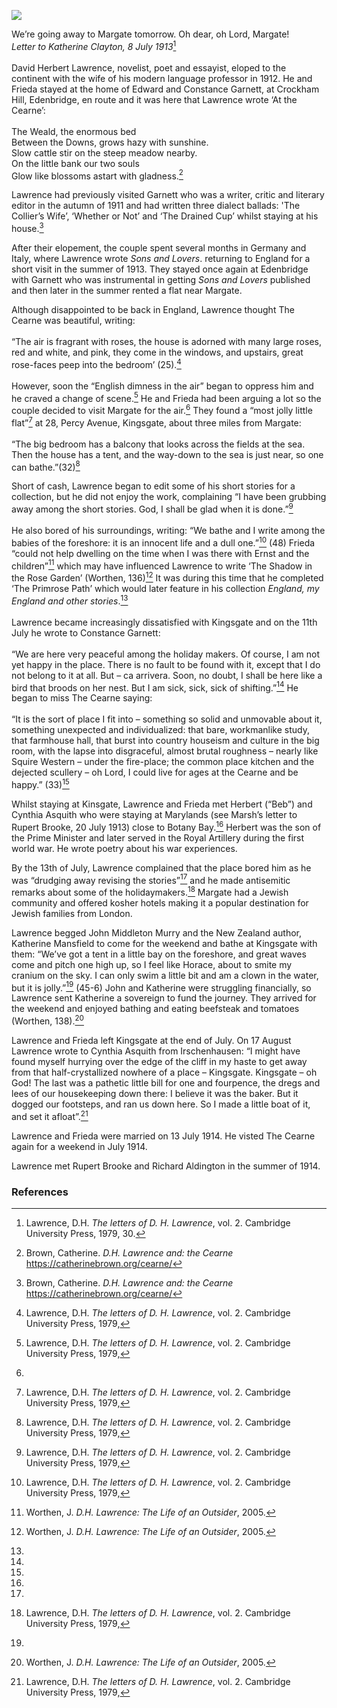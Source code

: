 <a href="https://juncture-digital.org"><img src="https://juncture-digital.org/images/ve-button.png"></a>
<param ve-config title="D.H. Lawrence(1885–1930)" author="Michelle Crowther" layout="vtl" banner="https://upload.wikimedia.org/wikipedia/commons/3/3f/David_Herbert_Lawrence_%26_Frieda_von_Richthofen_1914.jpg" attribution="D.H. Lawrence and Frieda von Richthofen, 1914, via Wikimedia Commons">

<param ve-entity eid=“Q24993696” aliases=“Kingsgate”>
<param ve-entity eid="Q947442" aliases="Edenbridge">
<param ve-entity eid="Q5187371" aliases="Crockham Hill">

We’re going away to Margate tomorrow. Oh dear, oh Lord, Margate!   
_Letter to Katherine Clayton, 8 July 1913_[^ref1]
<br><br>
David Herbert Lawrence, novelist, poet and essayist, eloped to the continent with the wife of his modern language professor in 1912. He and Frieda stayed at the home of Edward and Constance Garnett, at Crockham Hill, Edenbridge, en route and it was here that Lawrence wrote ‘At the Cearne’:
<br><br>
The Weald, the enormous bed   
Between the Downs, grows hazy with sunshine.   
Slow cattle stir on the steep meadow nearby.   
On the little bank our two souls   
Glow like blossoms astart with gladness.[^ref2]   
<param ve-image url="https://upload.wikimedia.org/wikipedia/commons/3/3d/D.H.Lawrence_1912.jpg" label="D.H. Lawrence, 1912" attribution="Nehls, Edward , ed. D.H. Lawrence. A Composite Biography. Vol. 1 1885–1919, University of Wisconsin Press Frontispiece; 1957 2.">

Lawrence had previously visited Garnett who was a writer, critic and literary editor in the autumn of 1911 and had written three dialect ballads: 'The Collier’s Wife’, ‘Whether or Not’ and ‘The Drained Cup’ whilst staying at his house.[^ref3] 

After their elopement, the couple spent several months in Germany and Italy, where Lawrence wrote _Sons and Lovers_. returning to England for a short visit in the summer of 1913. They stayed once again at Edenbridge with Garnett who was instrumental in getting _Sons and Lovers_ published and then later in the summer rented a flat near Margate.

Although disappointed to be back in England, Lawrence thought The Cearne was beautiful, writing: 
<br><br>
“The air is fragrant with roses, the house is adorned with many large roses, red and white, and pink, they come in the windows, and upstairs, great rose-faces peep into the bedroom’ (25).[^ref4] 
<br><br>
However, soon the “English dimness in the air” began to oppress him and he craved a change of scene.[^ref5] He and Frieda had been arguing a lot so the couple decided to visit Margate for the air.[^ref6] They found a “most jolly little flat”[^ref7] at 28, Percy Avenue, Kingsgate, about three miles from Margate:
<br><br>
“The big bedroom has a balcony that looks across the fields at the sea. Then the house has a tent, and the way-down to the sea is just near, so one can bathe.”(32)[^ref8]

Short of cash, Lawrence began to edit some of his short stories for a collection, but he did not enjoy the work, complaining “I have been grubbing away among the short stories. God, I shall be glad when it is done.”[^ref9]
<br><br>
He also bored of his surroundings, writing: “We bathe and I write among the babies of the foreshore: it is an innocent life and a dull one.”[^ref10] (48) Frieda “could not help dwelling on the time when I was there with Ernst and the children”[^ref11] which may have influenced Lawrence to write ‘The Shadow in the Rose Garden’ (Worthen, 136)[^ref12]  It was during this time that he completed ‘The Primrose Path’ which would later feature in his collection _England, my England and other stories_.[^ref13] 
<br><br>
Lawrence became increasingly dissatisfied with Kingsgate and on the 11th July he wrote to Constance Garnett:
<br><br>
“We are here very peaceful among the holiday makers. Of course, I am not yet happy in the place. There is no fault to be found with it, except that I do not belong to it at all. But – ca arrivera. Soon, no doubt, I shall be here like a bird that broods on her nest. But I am sick, sick, sick of shifting.”[^ref14]
He began to miss The Cearne saying:
<br><br>
 “It is the sort of place I fit into – something so solid and unmovable about it, something unexpected and individualized: that bare, workmanlike study, that farmhouse hall, that burst into country houseism and culture in the big room, with the lapse into disgraceful, almost brutal roughness – nearly like Squire Western – under the fire-place; the common place kitchen and the dejected scullery – oh Lord, I could live for ages at the Cearne and be happy.” (33)[^ref15]

Whilst staying at Kinsgate, Lawrence and Frieda met Herbert (“Beb”) and Cynthia Asquith who were staying at Marylands (see Marsh’s letter to Rupert Brooke, 20 July 1913) close to Botany Bay.[^ref16] Herbert was the son of the Prime Minister and later served in the Royal Artillery during the first world war. He wrote poetry about his war experiences. 

By the 13th of July, Lawrence complained that the place bored him as he was “drudging away revising the stories”[^ref17] and he made antisemitic remarks about some of the holidaymakers.[^ref18] Margate had a Jewish community and offered kosher hotels making it a popular destination for Jewish families from London.

Lawrence begged John Middleton Murry and the New Zealand author, Katherine Mansfield to come for the weekend and bathe at Kingsgate with them: “We’ve got a tent in a little bay on the foreshore, and great waves come and pitch one high up, so I feel like Horace, about to smite my cranium on the sky. I can only swim a little bit and am a clown in the water, but it is jolly.”[^ref19]  (45-6) John and Katherine were struggling financially, so Lawrence sent Katherine a sovereign to fund the journey. They arrived for the weekend and enjoyed bathing and eating beefsteak and tomatoes (Worthen, 138).[^ref20]

Lawrence and Frieda left Kingsgate at the end of July.  On 17 August Lawrence wrote to Cynthia Asquith from Irschenhausen: “I might have found myself hurrying over the edge of the cliff in my haste to get away from that half-crystallized nowhere of a place – Kingsgate. Kingsgate – oh God! The last was a pathetic little bill for one and fourpence, the dregs and lees of our housekeeping down there: I believe it was the baker. But it dogged our footsteps, and ran us down here. So I made a little boat of it, and set it afloat”.[^ref21] 

Lawrence and Frieda were married on 13 July 1914.
He visted The Cearne again for a weekend in July 1914.

Lawrence met Rupert Brooke and Richard Aldington in the summer of 1914.

### References

[^ref1]: Lawrence, D.H. _The letters of D. H. Lawrence_, vol. 2. Cambridge University Press, 1979, 30.
[^ref2]: Brown, Catherine. _D.H. Lawrence and: the Cearne_ https://catherinebrown.org/cearne/
[^ref3]: Brown, Catherine. _D.H. Lawrence and: the Cearne_ https://catherinebrown.org/cearne/
[^ref4]: Lawrence, D.H. _The letters of D. H. Lawrence_, vol. 2. Cambridge University Press, 1979,
[^ref5]: Lawrence, D.H. _The letters of D. H. Lawrence_, vol. 2. Cambridge University Press, 1979,
[^ref6]:
[^ref7]: Lawrence, D.H. _The letters of D. H. Lawrence_, vol. 2. Cambridge University Press, 1979,
[^ref8]: Lawrence, D.H. _The letters of D. H. Lawrence_, vol. 2. Cambridge University Press, 1979,
[^ref9]: Lawrence, D.H. _The letters of D. H. Lawrence_, vol. 2. Cambridge University Press, 1979,
[^ref10]: Lawrence, D.H. _The letters of D. H. Lawrence_, vol. 2. Cambridge University Press, 1979,
[^ref11]: Worthen, J. _D.H. Lawrence: The Life of an Outsider_, 2005.
[^ref12]: Worthen, J. _D.H. Lawrence: The Life of an Outsider_, 2005.
[^ref13]:
[^ref14]:
[^ref15]:
[^ref16]:
[^ref17]:
[^ref18]: Lawrence, D.H. _The letters of D. H. Lawrence_, vol. 2. Cambridge University Press, 1979,
[^ref19]:
[^ref20]: Worthen, J. _D.H. Lawrence: The Life of an Outsider_, 2005.
[^ref21]: Lawrence, D.H. _The letters of D. H. Lawrence_, vol. 2. Cambridge University Press, 1979,

